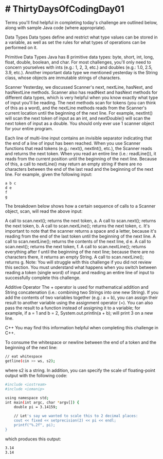 # # ThirtyDaysOfCodingDay01
Terms you'll find helpful in completing today's challenge are outlined below, along with sample Java code (where appropriate).

Data Types
Data types define and restrict what type values can be stored in a variable, as well as set the rules for what types of operations can be performed on it.

Primitive Data Types
Java has 8 primitive data types: byte, short, int, long, float, double, boolean, and char. For most challenges, you'll only need to concern yourselves with ints (e.g.: 1, 2, 3, etc.) and doubles (e.g.: 1.0, 2.5, 3.9, etc.). Another important data type we mentioned yesterday is the String class, whose objects are immutable strings of characters.

Scanner
Yesterday, we discussed Scanner's next, nextLine, hasNext, and hasNextLine methods. Scanner also has readNext and hasNext methods for different data types, which is very helpful when you know exactly what type of input you'll be reading. The next methods scan for tokens (you can think of this as a word), and the nextLine methods reads from the Scanner's current location until the beginning of the next line. For example, nextInt() will scan the next token of input as an int, and nextDouble() will scan the next token of input as a double. You should only ever use 1 scanner object for your entire program.

Each line of multi-line input contains an invisible separator indicating that the end of a line of input has been reached. When you use Scanner functions that read tokens (e.g.: next(), nextInt(), etc.), the Scanner reads and returns the next token. When you read an entire line (i.e.: readLine()), it reads from the current position until the beginning of the next line. Because of this, a call to nextLine() may return an empty string if there are no characters between the end of the last read and the beginning of the next line. For example, given the following input:
```sh
a b c
d e
f
g
```
The breakdown below shows how a certain sequence of calls to a Scanner object, scan, will read the above input:

A call to scan.next(); returns the next token, a.
A call to scan.next(); returns the next token, b.
A call to scan.nextLine(); returns the next token, c. It's important to note that the scanner returns a space and a letter, because it's reading from the end of the last token until the beginning of the next line.
A call to scan.nextLine(); returns the contents of the next line, d e.
A call to scan.next(); returns the next token, f.
A call to scan.nextLine(); returns everything after f until the beginning of the next line; because there are no characters there, it returns an empty String.
A call to scan.nextLine(); returns g.
Note: You will struggle with this challenge if you did not review this section. You must understand what happens when you switch between reading a token (single word) of input and reading an entire line of input to successfully complete this challenge.

Additive Operator
The + operator is used for mathematical addition and String concatenation (i.e.: combining two Strings into one new String). If you add the contents of two variables together (e.g.: a + b), you can assign their result to another variable using the assignment operator (=). You can also pass the result to a function instead of assigning it to a variable; for example, if a = 1 and b = 2, System.out.println(a + b); will print 3 on a new line.


C++
You may find this information helpful when completing this challenge in C++.

To consume the whitespace or newline between the end of a token and the beginning of the next line:
```sh
// eat whitespace
getline(cin >> ws, s2);
```
where s2 is a string. In addition, you can specify the scale of floating-point output with the following code:
```sh
#include <iostream>
#include <iomanip>

using namespace std;
int main(int argc, char *argv[]) {
    double pi = 3.14159;
	
    // Let's say we wanted to scale this to 2 decimal places:
    cout << fixed << setprecision(2) << pi << endl;
    printf("%.2f", pi);
}
```
which produces this output:
```sh
3.14
3.14
```